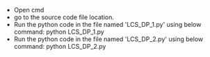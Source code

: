 - Open cmd
- go to the source code file location.
- Run the python code in the file named 'LCS_DP_1.py' using below command:
      python LCS_DP_1.py
- Run the python code in the file named 'LCS_DP_2.py' using below command:
      python LCS_DP_2.py

